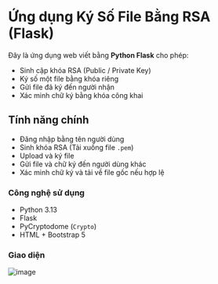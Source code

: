 # Ứng dụng Ký Số File Bằng RSA (Flask)

Đây là ứng dụng web viết bằng **Python Flask** cho phép:
- Sinh cặp khóa RSA (Public / Private Key)
- Ký số một file bằng khóa riêng
- Gửi file đã ký đến người nhận
- Xác minh chữ ký bằng khóa công khai

## Tính năng chính

- Đăng nhập bằng tên người dùng
- Sinh khóa RSA (Tải xuống file `.pem`)
- Upload và ký file
- Gửi file và chữ ký đến người dùng khác
- Xác minh chữ ký và tải về file gốc nếu hợp lệ

### Công nghệ sử dụng

- Python 3.13
- Flask
- PyCryptodome (`Crypto`)
- HTML + Bootstrap 5

### Giao diện
![image](https://github.com/user-attachments/assets/8dbcfae1-6c92-4490-ba08-bdfa0cd7b359)
